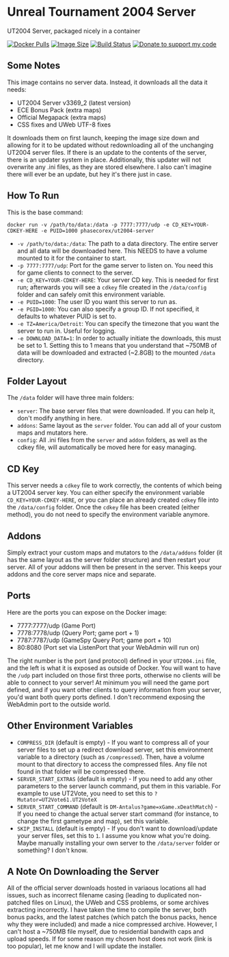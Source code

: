 # Unreal Tournament 2004 Server
UT2004 Server, packaged nicely in a container

[![Docker Pulls](https://img.shields.io/docker/pulls/phasecorex/ut2004-server)](https://hub.docker.com/r/phasecorex/ut2004-server)
[![Image Size](https://images.microbadger.com/badges/image/phasecorex/ut2004-server.svg)](https://microbadger.com/images/phasecorex/ut2004-server)
[![Build Status](https://img.shields.io/docker/build/phasecorex/ut2004-server)](https://hub.docker.com/r/phasecorex/ut2004-server)
[![Donate to support my code](https://img.shields.io/badge/Paypal-Donate-blue.svg)](https://paypal.me/pcx)

## Some Notes
This image contains no server data. Instead, it downloads all the data it needs:
 - UT2004 Server v3369_2 (latest version)
 - ECE Bonus Pack (extra maps)
 - Official Megapack (extra maps)
 - CSS fixes and UWeb UTF-8 fixes

It downloads them on first launch, keeping the image size down and allowing for it to be updated without redownloading all of the unchanging UT2004 server files. If there is an update to the contents of the server, there is an updater system in place. Additionally, this updater will not overwrite any .ini files, as they are stored elsewhere. I also can't imagine there will ever be an update, but hey it's there just in case.

## How To Run
This is the base command:
```
docker run -v /path/to/data:/data -p 7777:7777/udp -e CD_KEY=YOUR-CDKEY-HERE -e PUID=1000 phasecorex/ut2004-server
```
- `-v /path/to/data:/data`: The path to a data directory. The entire server and all data will be downloaded here. This NEEDS to have a volume mounted to it for the container to start.
- `-p 7777:7777/udp`: Port for the game server to listen on. You need this for game clients to connect to the server.
- `-e CD_KEY=YOUR-CDKEY-HERE`: Your server CD key. This is needed for first run; afterwards you will see a `cdkey` file created in the `/data/config` folder and can safely omit this environment variable.
- `-e PUID=1000`: The user ID you want this server to run as.
- `-e PGID=1000`: You can also specify a group ID. If not specified, it defaults to whatever PUID is set to.
- `-e TZ=America/Detroit`: You can specify the timezone that you want the server to run in. Useful for logging.
- `-e DOWNLOAD_DATA=1`: In order to actually initiate the downloads, this must be set to 1. Setting this to 1 means that you understand that ~750MB of data will be downloaded and extracted (~2.8GB) to the mounted `/data` directory.

## Folder Layout
The `/data` folder will have three main folders:
- `server`: The base server files that were downloaded. If you can help it, don't modify anything in here.
- `addons`: Same layout as the `server` folder. You can add all of your custom maps and mutators here.
- `config`: All .ini files from the `server` and `addon` folders, as well as the cdkey file, will automatically be moved here for easy managing.

## CD Key
This server needs a `cdkey` file to work correctly, the contents of which being a UT2004 server key. You can either specify the environment variable `CD_KEY=YOUR-CDKEY-HERE`, or you can place an already created `cdkey` file into the `/data/config` folder. Once the `cdkey` file has been created (either method), you do not need to specify the environment variable anymore.

## Addons
Simply extract your custom maps and mutators to the `/data/addons` folder (it has the same layout as the server folder structure) and then restart your server. All of your addons will then be present in the server. This keeps your addons and the core server maps nice and separate.

## Ports
Here are the ports you can expose on the Docker image:
- 7777:7777/udp  (Game Port)
- 7778:7778/udp  (Query Port; game port + 1)
- 7787:7787/udp  (GameSpy Query Port; game port + 10)
- 80:8080        (Port set via ListenPort that your WebAdmin will run on)

The right number is the port (and protocol) defined in your `UT2004.ini` file, and the left is what it is exposed as outside of Docker. You will want to have the `/udp` part included on those first three ports, otherwise no clients will be able to connect to your server! At minimum you will need the game port defined, and if you want other clients to query information from your server, you'd want both query ports defined. I don't recommend exposing the WebAdmin port to the outside world.

## Other Environment Variables
- `COMPRESS_DIR` (default is empty) - If you want to compress all of your server files to set up a redirect download server, set this environment variable to a directory (such as `/compressed`). Then, have a volume mount to that directory to access the compressed files. Any file not found in that folder will be compressed there.
- `SERVER_START_EXTRAS` (default is empty) - If you need to add any other parameters to the server launch command, put them in this variable. For example to use UT2Vote, you need to set this to `?Mutator=UT2Vote61.UT2VoteX`
- `SERVER_START_COMMAND` (default is `DM-Antalus?game=xGame.xDeathMatch`) - If you need to change the actual server start command (for instance, to change the first gametype and map), set this variable.
- `SKIP_INSTALL` (default is empty) - If you don't want to download/update your server files, set this to `1`. I assume you know what you're doing. Maybe manually installing your own server to the `/data/server` folder or something? I don't know.

## A Note On Downloading the Server
All of the official server downloads hosted in variaous locations all had issues, such as incorrect filename casing (leading to duplicated non-patched files on Linux), the UWeb and CSS problems, or some archives extracting incorrectly. I have taken the time to compile the server, both bonus packs, and the latest patches (which patch the bonus packs, hence why they were included) and made a nice compressed archive. However, I can't host a ~750MB file myself, due to residential bandwith caps and upload speeds. If for some reason my chosen host does not work (link is too popular), let me know and I will update the installer.

